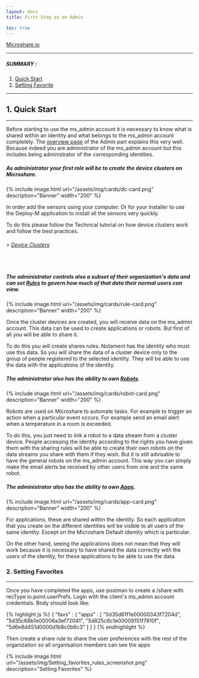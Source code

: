 ```yaml
---
layout: docs
title: First Step as an Admin

toc: true
---
```


[Microshare.io](https://microshare.io)

---------------------------------------

##### SUMMARY : 

1. [Quick Start](./#1-part-A)
2. [Setting Favorite](./#2-part-2)



---------------------------------------

## 1. Quick Start
---------------------------------------

Before starting to use the ms_admin account it is necessary to know what is shared within an identity and what belongs to the ms_admin account completely. The [overview page]() of the Admin part explains this very well. Because indeed you are administrator of the ms_admin account but this includes being administrator of the corresponding identities.

##### As administrator your first role will be to create the device clusters on Microshare.

{% include image.html url="/assets/img/cards/dc-card.png" description="Banner" width="200" %} 

In order add the sensors using your computer. Or for your installer to use the Deploy-M application to install all the sensors very quickly. 

To do this please follow the Technical tutorial on how device clusters work and follow the best practices.

###### > [Device Clusters](/docs/2/technical/microshare-platform/device-cluster-guide/)
<br>

##### The administrator controls also a subset of their organization's data and can set [Rules](/docs/2/technical/microshare-platform/rules-guide/) to govern how much of that data their normal users can view. 

{% include image.html url="/assets/img/cards/rule-card.png" description="Banner" width="200" %} 

Once the cluster devices are created, you will receive data on the ms_admin account. This data can be used to create applications or robots. But first of all you will be able to share it. 

To do this you will create shares rules. Notament has the identity who must use this data. So you will share the data of a cluster device only to the group of people registered to the selected identity. They will be able to use the data with the applications of the identity.
<br>

##### The administrator also has the ability to own [Robots](/docs/2/technical/microshare-platform-advanced/robots-guide/).

{% include image.html url="/assets/img/cards/robot-card.png" description="Banner" width="200" %} 

Robots are used on Microshare to automate tasks. For example to trigger an action when a particular event occurs. 
For example send an email alert when a temperature in a room is exceeded.

To do this, you just need to link a robot to a data stream from a cluster device. 
People accessing the identity according to the rights you have given them with the sharing rules will be able to create their own robots on the data streams you share with them if they wish.
But it is still advisable to have the general robots on the ms_admin account. This way you can simply make the email alerts be received by other users from one and the same robot.
<br>

##### The administrator also has the ability to own [Apps](/docs/2/technical/microshare-platform/dashboard-guide/).

{% include image.html url="/assets/img/cards/app-card.png" description="Banner" width="200" %} 

For applications, these are shared within the identity. So each application that you create on the different identities will be visible to all users of the same identity. Except on the Microshare Default identity which is particular. 

On the other hand, seeing the applications does not mean that they will work because it is necessary to have shared the data correctly with the users of the identity, for these applications to be able to use the data.


### 2. Setting Favorites
---------------------------------------

Once you have completed the apps, use postman to create a /share with recType io.point.userPrefs. Login with the client's ms_admin account credentials.  Body should look like: 

{% highlight js %}
  { 
    "favs" : { 
      "apps" : 
        [ 
          "5d35d61f1e00000343f7204d", 
          "5d35c68b1e00006a3ef72041", 
          "5d825c8c1e00009151f7810f", 
          "5d6e8d451d0000d1b8c0b6c3" 
        ] 
    }
  } 
{% endhighlight %}

Then create a share rule to share the user preferences with the rest of the organization so all organisation members can see the apps

{% include image.html url="/assets/img/Setting_favorites_rules_screenshot.png" description="Setting Favorites" %}


